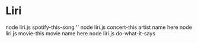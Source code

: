 # Liri
node liri.js spotify-this-song '<song name here>'
node liri.js concert-this artist name here
node liri.js movie-this movie name here
node liri.js do-what-it-says 
